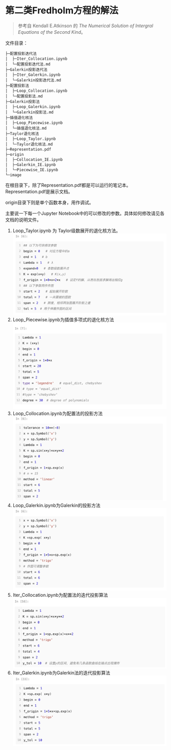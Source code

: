 #  第二类Fredholm方程的解法

> 参考自 Kendall E.Atkinson 的 *The Numerical Solution of Intergral Equations of the Second Kind*。

文件目录：

```
├─配置投影迭代法
│  ├─Iter_Collocation.ipynb
│  └─配置投影迭代法.md
├─Galerkin投影迭代法
│  ├─Iter_Galerkin.ipynb
│  └─Galerkin投影迭代法.md
├─配置投影法
│  ├─Loop_Collocation.ipynb
│  └─配置投影法.md
├─Galerkin投影法
│  ├─Loop_Galerkin.ipynb
│  └─Galerkin投影法.md
├─插值退化核法
│  ├─Loop_Piecewise.ipynb
│  └─插值退化核法.md
├─Taylor退化核法
│  ├─Loop_Taylor.ipynb
│  └─Taylor退化核法.md
├─Representation.pdf
├─origin 
│  ├─Collocation_IE.ipynb
│  ├─Galerkin_IE.ipynb
│  └─Piecewise_IE.ipynb
└─image
```

在根目录下，除了Representation.pdf都是可以运行的笔记本。Representation.pdf是展示文档。

origin目录下则是单个函数本身，用作调试。

主要说一下每一个Jupyter Notebook中的可以修改的参数。具体如何修改请见各文档的说明文件。

1. Loop_Taylor.ipynb 为 Taylor级数展开的退化核方法。![1640070314359.png](image/READMDE/1640070314359.png)
2. Loop_Piecewise.ipynb为插值多项式的退化核方法![1640070667714.png](image/READMDE/1640070667714.png)
3. Loop_Collocation.ipynb为配置法的投影方法![1640070824157.png](image/READMDE/1640070824157.png)
4. Loop_Galerkin.ipynb为Galerkin的投影方法![1640070924255.png](image/READMDE/1640070924255.png)
5. Iter_Collocation.ipynb为配置法的迭代投影算法![1640070987892.png](image/READMDE/1640070987892.png)
6. Iter_Galerkin.ipynb为Galerkin法的迭代投影算法![1640071068390.png](image/READMDE/1640071068390.png)
